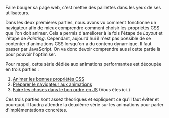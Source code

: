 Faire bouger sa page web, c'est mettre des paillettes dans les yeux de ses utilisateurs.

Dans les deux premières parties, nous avons vu comment fonctionne un navigateur afin de mieux comprendre comment choisir les propriétés CSS que l'on doit animer. Cela a permis d'améliorer à la fois l'étape de _Layout_ et l'étape de _Painting_. Cependant, aujourd'hui il n'est pas possible de se contenter d'animations CSS lorsqu'on a du contenu dynamique. Il faut passer par JavaScript. On va donc devoir comprendre aussi cette partie là pour pouvoir l'optimiser.

Pour rappel, cette série dédiée aux animations performantes est découpée en trois parties&nbsp;:

1. [Animer les bonnes propriétés CSS](/tutoriels/des-animations-performantes-1/)
2. [Préparer le navigateur aux animations](/tutoriels/des-animations-performantes-2/)
3. [Faire les choses dans le bon ordre en JS](/tutoriels/des-animations-performantes-3/) (Vous êtes ici.)

Ces trois parties sont assez théoriques et expliquent ce qu'il faut éviter et pourquoi. Il faudra attendre la deuxième série sur les animations pour parler d'implémentations concrètes.
